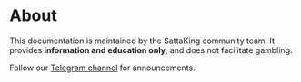# About

This documentation is maintained by the SattaKing community team. It provides **information and education only**, and does not facilitate gambling.  

Follow our [Telegram channel](https://t.me/satta_fast_khabar) for announcements.
